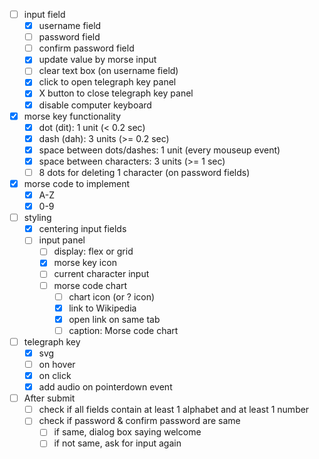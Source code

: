 - [ ] input field
  - [x] username field
  - [ ] password field
  - [ ] confirm password field
  - [x] update value by morse input
  - [ ] clear text box (on username field)
  - [x] click to open telegraph key panel
  - [x] X button to close telegraph key panel
  - [x] disable computer keyboard

- [x] morse key functionality
  - [x] dot (dit): 1 unit (< 0.2 sec)
  - [x] dash (dah): 3 units (>= 0.2 sec)
  - [x] space between dots/dashes: 1 unit (every mouseup event)
  - [x] space between characters: 3 units (>= 1 sec)
  - [ ] 8 dots for deleting 1 character (on password fields)

- [x] morse code to implement
  - [x] A-Z
  - [x] 0-9

- [ ] styling
  - [x] centering input fields
  - [ ] input panel
    - [ ] display: flex or grid
    - [x] morse key icon
    - [ ] current character input
    - [ ] morse code chart
      - [ ] chart icon (or ? icon)
      - [x] link to Wikipedia
      - [x] open link on same tab
      - [ ] caption: Morse code chart

- [ ] telegraph key
  - [x] svg
  - [ ] on hover
  - [x] on click
  - [x] add audio on pointerdown event

- [ ] After submit
  - [ ] check if all fields contain at least 1 alphabet and at least 1 number
  - [ ] check if password & confirm password are same
    - [ ] if same, dialog box saying welcome
    - [ ] if not same, ask for input again